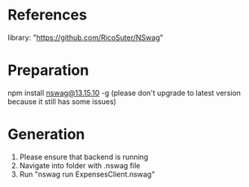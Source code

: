 # References

library: "https://github.com/RicoSuter/NSwag"

# Preparation

npm install nswag@13.15.10 -g (please don't upgrade to latest version because it still has some issues)

# Generation

1) Please ensure that backend is running
2) Navigate into folder with .nswag file
3) Run "nswag run ExpensesClient.nswag"